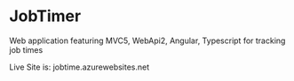 # JobTimer
Web application featuring MVC5, WebApi2, Angular, Typescript for tracking job times

Live Site is: jobtime.azurewebsites.net
